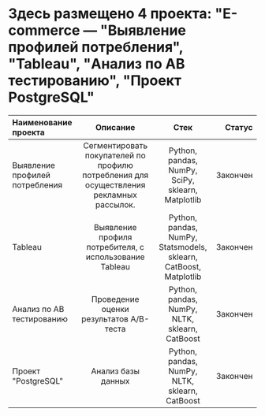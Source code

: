# Здесь размещено 4 проекта: "E-commerce — "Выявление профилей потребления", "Tableau", "Анализ по АВ тестированию", "Проект PostgreSQL"

Наименование проекта | Описание              | Стек                                            | Статус
:--------------------|:---------------------:|:-----------------------------------------------:|--------:
Выявление профилей потребления |Сегментировать покупателей по профилю потребления для осуществления рекламных рассылок.  | Python, pandas, NumPy, SciPy, sklearn, Matplotlib |  Закончен
Tableau | Выявление профиля потребителя, с использование Tableau | Python, pandas, NumPy, Statsmodels, sklearn, CatBoost, Matplotlib |  Закончен
Анализ по АВ тестированию |Проведение оценки результатов A/B-теста | Python, pandas, NumPy, NLTK, sklearn, CatBoost |  Закончен
Проект "PostgreSQL"| Анализ базы данных|  Python, pandas, NumPy, NLTK, sklearn, CatBoost   | Закончен                             
